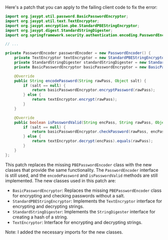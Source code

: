 Here's a patch that you can apply to the failing client code to fix the error:
```java
import org.jasypt.util.password.BasicPasswordEncryptor;
import org.jasypt.util.text.TextEncryptor;
import org.jasypt.encryption.pbe.StandardPBEStringEncryptor;
import org.jasypt.digest.StandardStringDigester;
import org.springframework.security.authentication.encoding.PasswordEncoder;

// ...

private PasswordEncoder passwordEncoder = new PasswordEncoder() {
    private TextEncryptor textEncryptor = new StandardPBEStringEncryptor();
    private StandardStringDigester standardStringDigester = new StandardStringDigester();
    private BasicPasswordEncryptor basicPasswordEncryptor = new BasicPasswordEncryptor();

    @Override
    public String encodePassword(String rawPass, Object salt) {
        if (salt == null) {
            return basicPasswordEncryptor.encryptPassword(rawPass);
        } else {
            return textEncryptor.encrypt(rawPass);
        }
    }

    @Override
    public boolean isPasswordValid(String encPass, String rawPass, Object salt) {
        if (salt == null) {
            return basicPasswordEncryptor.checkPassword(rawPass, encPass);
        } else {
            return textEncryptor.decrypt(encPass).equals(rawPass);
        }
    }
};
```
This patch replaces the missing `PBEPasswordEncoder` class with the new classes that provide the same functionality. The `PasswordEncoder` interface is still used, and the `encodePassword` and `isPasswordValid` methods are still implemented. The new classes used in this patch are:

* `BasicPasswordEncryptor`: Replaces the missing `PBEPasswordEncoder` class for encrypting and checking passwords without a salt.
* `StandardPBEStringEncryptor`: Implements the `TextEncryptor` interface for encrypting and decrypting strings.
* `StandardStringDigester`: Implements the `StringDigester` interface for creating a hash of a string.
* `TextEncryptor`: Interface for encrypting and decrypting strings.

Note: I added the necessary imports for the new classes.